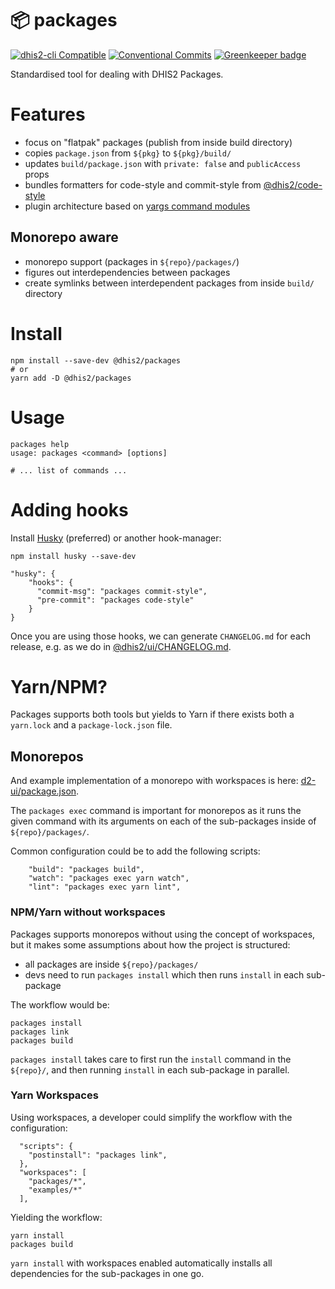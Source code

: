 # 📦 packages

[![dhis2-cli Compatible](https://img.shields.io/badge/dhis2-cli-ff69b4.svg)](https://github.com/dhis2/cli)
[![Conventional Commits](https://img.shields.io/badge/Conventional%20Commits-1.0.0-yellow.svg)](https://conventionalcommits.org) [![Greenkeeper badge](https://badges.greenkeeper.io/dhis2/cli-packages.svg)](https://greenkeeper.io/)

Standardised tool for dealing with DHIS2 Packages.

# Features

-   focus on "flatpak" packages (publish from inside build directory)
-   copies `package.json` from `${pkg}` to `${pkg}/build/`
-   updates `build/package.json` with `private: false` and `publicAccess` props
-   bundles formatters for code-style and commit-style from [@dhis2/code-style](https://github.com/dhis2/code-style)
-   plugin architecture based on [yargs command modules](https://github.com/yargs/yargs/blob/master/docs/advanced.md#providing-a-command-module)

## Monorepo aware

-   monorepo support (packages in `${repo}/packages/`)
-   figures out interdependencies between packages
-   create symlinks between interdependent packages from inside `build/` directory

# Install

```
npm install --save-dev @dhis2/packages
# or
yarn add -D @dhis2/packages
```

# Usage

```
packages help
usage: packages <command> [options]

# ... list of commands ...
```

# Adding hooks

Install [Husky](https://github.com/typicode/husky) (preferred) or another hook-manager:

```
npm install husky --save-dev
```

```
"husky": {
    "hooks": {
      "commit-msg": "packages commit-style",
      "pre-commit": "packages code-style"
    }
}
```

Once you are using those hooks, we can generate `CHANGELOG.md` for each release, e.g. as we do in [@dhis2/ui/CHANGELOG.md](https://github.com/dhis2/ui/blob/master/CHANGELOG.md).

# Yarn/NPM?

Packages supports both tools but yields to Yarn if there exists both a `yarn.lock` and a `package-lock.json` file.

## Monorepos

And example implementation of a monorepo with workspaces is here: [d2-ui/package.json](https://github.com/dhis2/d2-ui/blob/master/package.json).

The `packages exec` command is important for monorepos as it runs the given command with its arguments on each of the sub-packages inside of `${repo}/packages/`.

Common configuration could be to add the following scripts:

```
    "build": "packages build",
    "watch": "packages exec yarn watch",
    "lint": "packages exec yarn lint",
```

### NPM/Yarn without workspaces

Packages supports monorepos without using the concept of workspaces, but it makes some assumptions about how the project is structured:

-   all packages are inside `${repo}/packages/`
-   devs need to run `packages install` which then runs `install` in each sub-package

The workflow would be:

```
packages install
packages link
packages build
```

`packages install` takes care to first run the `install` command in the `${repo}/`, and then running `install` in each sub-package in parallel.

### Yarn Workspaces

Using workspaces, a developer could simplify the workflow with the configuration:

```
  "scripts": {
    "postinstall": "packages link",
  },
  "workspaces": [
    "packages/*",
    "examples/*"
  ],
```

Yielding the workflow:

```
yarn install
packages build
```

`yarn install` with workspaces enabled automatically installs all dependencies for the sub-packages in one go.
